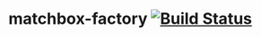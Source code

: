 matchbox-factory [![Build Status](https://travis-ci.org/matchboxjs/matchbox-factory.svg)](https://travis-ci.org/matchboxjs/matchbox-factory)
================

